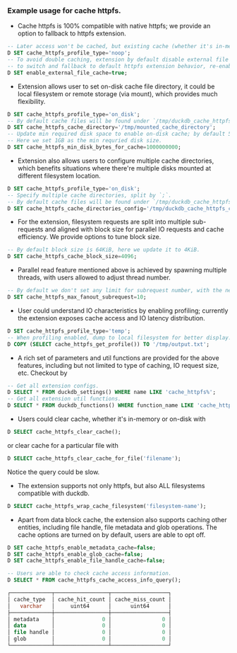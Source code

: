 ### Example usage for cache httpfs.

- Cache httpfs is 100% compatible with native httpfs; we provide an option to fallback to httpfs extension.
```sql
-- Later access won't be cached, but existing cache (whether it's in-memory or on-disk) will be kept.
D SET cache_httpfs_profile_type='noop';
-- To avoid double caching, extension by default disable external file cache;
-- to switch and fallback to default httpfs extension behavior, re-enable external cache.
D SET enable_external_file_cache=true;
```

- Extension allows user to set on-disk cache file directory, it could be local filesystem or remote storage (via mount), which provides much flexibility.
```sql
D SET cache_httpfs_profile_type='on_disk';
-- By default cache files will be found under `/tmp/duckdb_cache_httpfs_cache`.
D SET cache_httpfs_cache_directory='/tmp/mounted_cache_directory';
-- Update min required disk space to enable on-disk cache; by default 5% of disk space is required.
-- Here we set 1GB as the min requried disk size.
D SET cache_httpfs_min_disk_bytes_for_cache=1000000000;
```

- Extension also allows users to configure multiple cache directories, which benefits situations where there're multiple disks mounted at different filesystem location.
```sql
D SET cache_httpfs_profile_type='on_disk';
-- Specify multiple cache directories, split by `;`.
-- By default cache files will be found under `/tmp/duckdb_cache_httpfs_cache`.
D SET cache_httpfs_cache_directories_config='/tmp/duckdb_cache_httpfs_cache_1;/tmp/duckdb_cache_httpfs_cache_2';
```

- For the extension, filesystem requests are split into multiple sub-requests and aligned with block size for parallel IO requests and cache efficiency.
We provide options to tune block size.
```sql
-- By default block size is 64KiB, here we update it to 4KiB.
D SET cache_httpfs_cache_block_size=4096;
```

- Parallel read feature mentioned above is achieved by spawning multiple threads, with users allowed to adjust thread number.
```sql
-- By default we don't set any limit for subrequest number, with the new setting 10 requests will be performed at the same time.
D SET cache_httpfs_max_fanout_subrequest=10;
```

- User could understand IO characteristics by enabling profiling; currently the extension exposes cache access and IO latency distribution.
```sql
D SET cache_httpfs_profile_type='temp';
-- When profiling enabled, dump to local filesystem for better display.
D COPY (SELECT cache_httpfs_get_profile()) TO '/tmp/output.txt';
```

- A rich set of parameters and util functions are provided for the above features, including but not limited to type of caching, IO request size, etc.
Checkout by
```sql
-- Get all extension configs.
D SELECT * FROM duckdb_settings() WHERE name LIKE 'cache_httpfs%';
-- Get all extension util functions.
D SELECT * FROM duckdb_functions() WHERE function_name LIKE 'cache_httpfs%';
```

- Users could clear cache, whether it's in-memory or on-disk with
```sql
D SELECT cache_httpfs_clear_cache();
```
or clear cache for a particular file with
```sql
D SELECT cache_httpfs_clear_cache_for_file('filename');
```
Notice the query could be slow.

- The extension supports not only httpfs, but also ALL filesystems compatible with duckdb.
```sql
D SELECT cache_httpfs_wrap_cache_filesystem('filesystem-name');
```

- Apart from data block cache, the extension also supports caching other entities, including file handle, file metadata and glob operations. The cache options are turned on by default, users are able to opt off.
```sql
D SET cache_httpfs_enable_metadata_cache=false;
D SET cache_httpfs_enable_glob_cache=false;
D SET cache_httpfs_enable_file_handle_cache=false;

-- Users are able to check cache access information.
D SELECT * FROM cache_httpfs_cache_access_info_query();

┌─────────────┬─────────────────┬──────────────────┐
│ cache_type  │ cache_hit_count │ cache_miss_count │
│   varchar   │     uint64      │      uint64      │
├─────────────┼─────────────────┼──────────────────┤
│ metadata    │               0 │                0 │
│ data        │               0 │                0 │
│ file handle │               0 │                0 │
│ glob        │               0 │                0 │
└─────────────┴─────────────────┴──────────────────┘
```
